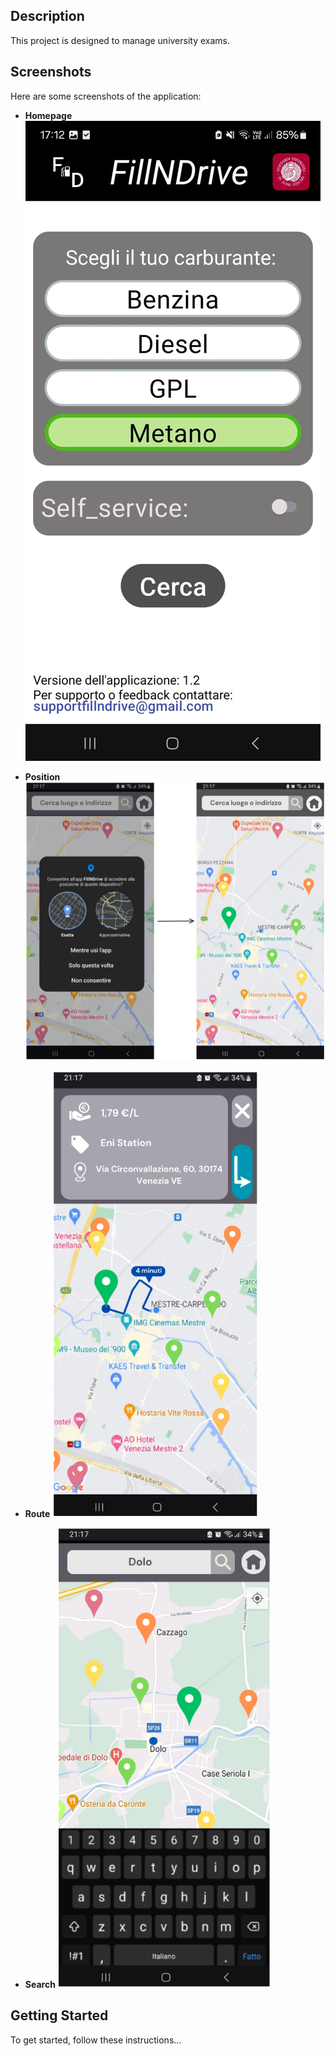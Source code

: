 ## Description

This project is designed to manage university exams. 

## Screenshots

Here are some screenshots of the application:

- **Homepage**
  ![Homepage](screenshots/homepage.jpg)

- **Position**
  ![Position](screenshots/position.PNG)

- **Route**
  ![Route](screenshots/route.PNG)

- **Search**
  ![Search](screenshots/search.PNG)

## Getting Started

To get started, follow these instructions...


